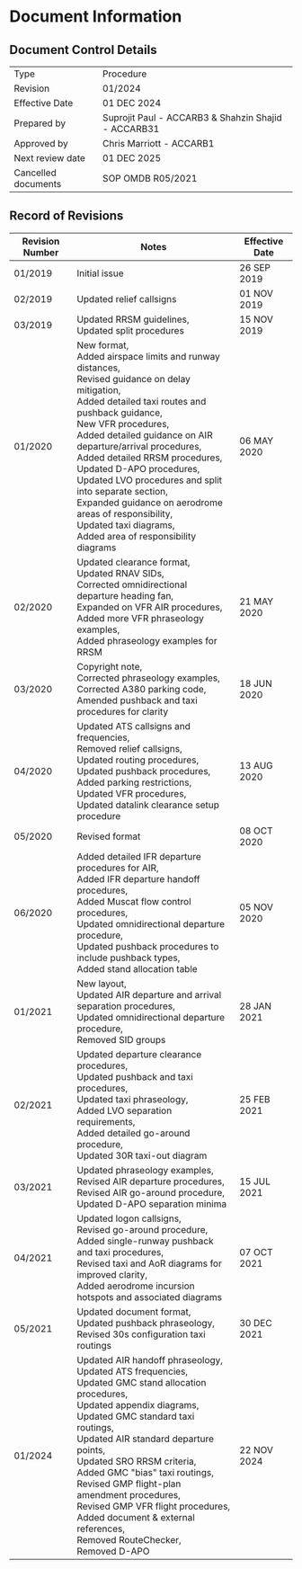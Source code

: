 # Document Information
## Document Control Details
|                     |                                                      |
|---------------------|------------------------------------------------------|
|         Type        |                    Procedure                         |
|       Revision      |                     01/2024                          |
|    Effective Date   |                    01 DEC 2024                       |
|     Prepared by     | Suprojit Paul - ACCARB3 & Shahzin Shajid - ACCARB31  |
|     Approved by     |             Chris Marriott - ACCARB1                 |
|   Next review date  |                    01 DEC 2025                       |
| Cancelled documents |                SOP OMDB R05/2021                     |

## Record of Revisions
<table><thead>
  <tr>
    <th>Revision Number</th>
    <th>Notes</th>
    <th>Effective Date</th>
  </tr></thead>
<tbody>
  <tr>
    <td>01/2019</td>
    <td>Initial issue</td>
    <td>26 SEP 2019</td>
  </tr>
  <tr>
    <td>02/2019</td>
    <td>Updated relief callsigns</td>
    <td>01 NOV 2019</td>
  </tr>
  <tr>
    <td>03/2019</td>
    <td>Updated RRSM guidelines,<br>Updated split procedures</td>
    <td>15 NOV 2019</td>
  </tr>
  <tr>
    <td>01/2020</td>
    <td>New format,<br>Added airspace limits and runway distances,<br>Revised guidance on delay mitigation,<br>Added detailed taxi routes and pushback guidance,<br>New VFR procedures,<br>Added detailed guidance on AIR departure/arrival procedures,<br>Added detailed RRSM procedures,<br>Updated D-APO procedures,<br>Updated LVO procedures and split into separate section,<br>Expanded guidance on aerodrome areas of responsibility,<br>Updated taxi diagrams,<br>Added area of responsibility diagrams</td>
    <td>06 MAY 2020</td>
  </tr>
  <tr>
    <td>02/2020</td>
    <td>Updated clearance format,<br>Updated RNAV SIDs,<br>Corrected omnidirectional departure heading fan,<br>Expanded on VFR AIR procedures,<br>Added more VFR phraseology examples,<br>Added phraseology examples for RRSM</td>
    <td>21 MAY 2020</td>
  </tr>
  <tr>
    <td>03/2020</td>
    <td>Copyright note,<br>Corrected phraseology examples,<br>Corrected A380 parking code,<br>Amended pushback and taxi procedures for clarity</td>
    <td>18 JUN 2020</td>
  </tr>
  <tr>
    <td>04/2020</td>
    <td>Updated ATS callsigns and frequencies,<br>Removed relief callsigns,<br>Updated routing procedures,<br>Updated pushback procedures,<br>Added parking restrictions,<br>Updated VFR procedures,<br>Updated datalink clearance setup procedure</td>
    <td>13 AUG 2020</td>
  </tr>
  <tr>
    <td>05/2020</td>
    <td>Revised format</td>
    <td>08 OCT 2020</td>
  </tr>
  <tr>
    <td>06/2020</td>
    <td>Added detailed IFR departure procedures for AIR,<br>Added IFR departure handoff procedures,<br>Added Muscat flow control procedures,<br>Updated omnidirectional departure procedure,<br>Updated pushback procedures to include pushback types,<br>Added stand allocation table</td>
    <td>05 NOV 2020</td>
  </tr>
  <tr>
    <td>01/2021</td>
    <td>New layout,<br>Updated AIR departure and arrival separation procedures,<br>Updated omnidirectional departure procedure,<br>Removed SID groups</td>
    <td>28 JAN 2021</td>
  </tr>
  <tr>
    <td>02/2021</td>
    <td>Updated departure clearance procedures,<br>Updated pushback and taxi procedures,<br>Updated taxi phraseology,<br>Added LVO separation requirements,<br>Added detailed go-around procedure,<br>Updated 30R taxi-out diagram</td>
    <td>25 FEB 2021</td>
  </tr>
  <tr>
    <td>03/2021</td>
    <td>Updated phraseology examples,<br>Revised AIR departure procedures,<br>Revised AIR go-around procedure,<br>Updated D-APO separation minima</td>
    <td>15 JUL 2021</td>
  </tr>
  <tr>
    <td>04/2021</td>
    <td>Updated logon callsigns,<br>Revised go-around procedure,<br>Added single-runway pushback and taxi procedures,<br>Revised taxi and AoR diagrams for improved clarity,<br>Added aerodrome incursion hotspots and associated diagrams</td>
    <td>07 OCT 2021</td>
  </tr>
  <tr>
    <td>05/2021</td>
    <td>Updated document format,<br>Updated pushback phraseology,<br>Revised 30s configuration taxi routings</td>
    <td>30 DEC 2021</td>
  </tr>
  <tr>
    <td>01/2024</td>
    <td>Updated AIR handoff phraseology,<br>Updated ATS frequencies,<br>Updated GMC stand allocation procedures,<br>Updated appendix diagrams,<br>Updated GMC standard taxi routings,<br>Updated AIR standard departure points,<br>Updated SRO RRSM criteria,<br>Added GMC "bias" taxi routings,<br>Revised GMP flight-plan amendment procedures,<br>Revised GMP VFR flight procedures,<br>Added document &amp; external references,<br>Removed RouteChecker,<br>Removed D-APO</td>
    <td>22 NOV 2024</td>
  </tr>
</tbody></table>